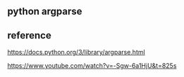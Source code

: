 ## python argparse

## reference
https://docs.python.org/3/library/argparse.html

https://www.youtube.com/watch?v=-Sgw-6a1HjU&t=825s
